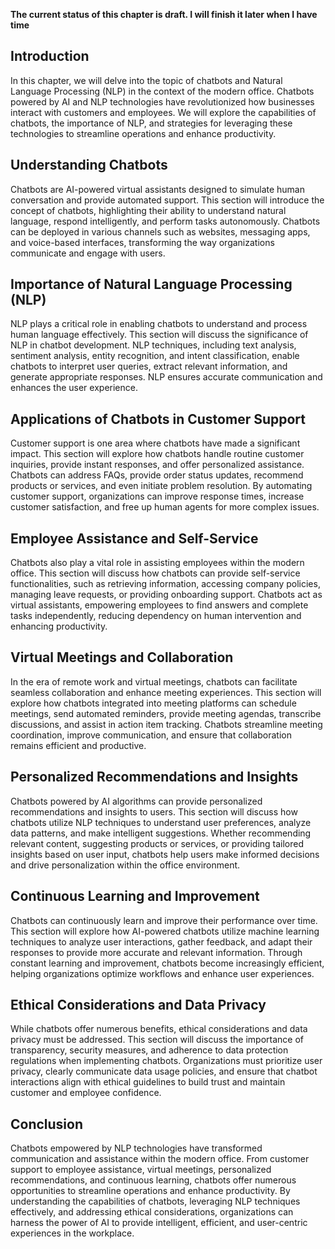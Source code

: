 **The current status of this chapter is draft. I will finish it later when I have time**

Introduction
------------

In this chapter, we will delve into the topic of chatbots and Natural Language Processing (NLP) in the context of the modern office. Chatbots powered by AI and NLP technologies have revolutionized how businesses interact with customers and employees. We will explore the capabilities of chatbots, the importance of NLP, and strategies for leveraging these technologies to streamline operations and enhance productivity.

Understanding Chatbots
----------------------

Chatbots are AI-powered virtual assistants designed to simulate human conversation and provide automated support. This section will introduce the concept of chatbots, highlighting their ability to understand natural language, respond intelligently, and perform tasks autonomously. Chatbots can be deployed in various channels such as websites, messaging apps, and voice-based interfaces, transforming the way organizations communicate and engage with users.

Importance of Natural Language Processing (NLP)
-----------------------------------------------

NLP plays a critical role in enabling chatbots to understand and process human language effectively. This section will discuss the significance of NLP in chatbot development. NLP techniques, including text analysis, sentiment analysis, entity recognition, and intent classification, enable chatbots to interpret user queries, extract relevant information, and generate appropriate responses. NLP ensures accurate communication and enhances the user experience.

Applications of Chatbots in Customer Support
--------------------------------------------

Customer support is one area where chatbots have made a significant impact. This section will explore how chatbots handle routine customer inquiries, provide instant responses, and offer personalized assistance. Chatbots can address FAQs, provide order status updates, recommend products or services, and even initiate problem resolution. By automating customer support, organizations can improve response times, increase customer satisfaction, and free up human agents for more complex issues.

Employee Assistance and Self-Service
------------------------------------

Chatbots also play a vital role in assisting employees within the modern office. This section will discuss how chatbots can provide self-service functionalities, such as retrieving information, accessing company policies, managing leave requests, or providing onboarding support. Chatbots act as virtual assistants, empowering employees to find answers and complete tasks independently, reducing dependency on human intervention and enhancing productivity.

Virtual Meetings and Collaboration
----------------------------------

In the era of remote work and virtual meetings, chatbots can facilitate seamless collaboration and enhance meeting experiences. This section will explore how chatbots integrated into meeting platforms can schedule meetings, send automated reminders, provide meeting agendas, transcribe discussions, and assist in action item tracking. Chatbots streamline meeting coordination, improve communication, and ensure that collaboration remains efficient and productive.

Personalized Recommendations and Insights
-----------------------------------------

Chatbots powered by AI algorithms can provide personalized recommendations and insights to users. This section will discuss how chatbots utilize NLP techniques to understand user preferences, analyze data patterns, and make intelligent suggestions. Whether recommending relevant content, suggesting products or services, or providing tailored insights based on user input, chatbots help users make informed decisions and drive personalization within the office environment.

Continuous Learning and Improvement
-----------------------------------

Chatbots can continuously learn and improve their performance over time. This section will explore how AI-powered chatbots utilize machine learning techniques to analyze user interactions, gather feedback, and adapt their responses to provide more accurate and relevant information. Through constant learning and improvement, chatbots become increasingly efficient, helping organizations optimize workflows and enhance user experiences.

Ethical Considerations and Data Privacy
---------------------------------------

While chatbots offer numerous benefits, ethical considerations and data privacy must be addressed. This section will discuss the importance of transparency, security measures, and adherence to data protection regulations when implementing chatbots. Organizations must prioritize user privacy, clearly communicate data usage policies, and ensure that chatbot interactions align with ethical guidelines to build trust and maintain customer and employee confidence.

Conclusion
----------

Chatbots empowered by NLP technologies have transformed communication and assistance within the modern office. From customer support to employee assistance, virtual meetings, personalized recommendations, and continuous learning, chatbots offer numerous opportunities to streamline operations and enhance productivity. By understanding the capabilities of chatbots, leveraging NLP techniques effectively, and addressing ethical considerations, organizations can harness the power of AI to provide intelligent, efficient, and user-centric experiences in the workplace.
